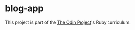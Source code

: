 # blog-app

This project is part of the <a href="https://www.theodinproject.com/lessons/ruby-on-rails-blog-app">The Odin Project</a>'s Ruby curriculum.
